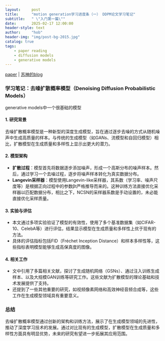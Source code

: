 ```yaml
---
layout:     post
title:      "motion generation学习进度条（一） DDPM论文学习笔记"
subtitle:   " \"入门第一篇\""
date:       2025-02-17 12:00:00
header-style: text
author:     "hob"
header-img: "img/post-bg-2015.jpg"
catalog: true
tags:
    - paper reading
    - diffusion models
    - generative models
---
```

[paper](https://arxiv.org/abs/2006.11239) | [苏神的blog](https://spaces.ac.cn/archives/9164)
### 学习笔记：去噪扩散概率模型（Denoising Diffusion Probabilistic Models）
generative models中一个很基础的模型
#### 1. 研究背景
去噪扩散概率模型是一种新型的深度生成模型，旨在通过逐步去噪的方式从随机噪声中生成高质量的样本。与传统的生成模型（如GANs、流模型和自回归模型）相比，扩散模型在生成质量和多样性上显示出更大的潜力。
#### 2. 模型架构
- **扩散过程**：模型首先将数据逐步添加噪声，形成一个高斯分布的噪声样本。然后，通过学习一个去噪过程，逐步将噪声样本转化为真实数据分布。
- **Langevin采样器**：模型使用Langevin-like采样器，其系数（学习率、噪声尺度等）是根据正向过程中的参数βt严格推导而来的。这种训练方法直接优化采样器以匹配数据分布，相比之下，NCSN的采样器系数是手动设置的，未必能直接优化采样质量。
#### 3. 实验与评估
- 本文通过多项实验验证了模型的有效性，使用了多个基准数据集（如CIFAR-10、CelebA等）进行评估，结果显示模型在生成质量和多样性上优于现有的方法。
- 具体的评估指标包括FID（Fréchet Inception Distance）和样本多样性等，这些指标表明模型能够生成高保真度的图像。
#### 4. 相关工作
- 文中引用了多篇相关文献，探讨了生成随机网络（GSNs）、通过注入训练生成样本、以及大规模GAN训练等研究工作。这些文献为扩散模型的理论基础和技术发展提供了支持。
- 还提到了一些其他重要的研究，如视频像素网络和高效神经音频合成等，这些工作在生成模型领域具有重要意义。
### 总结
去噪扩散概率模型通过创新的架构和训练方法，展示了在生成模型领域的先进性，推动了深度学习技术的发展。通过对比现有的生成模型，扩散模型在生成质量和多样性方面具有明显优势，未来的研究有望进一步拓展其应用范围。